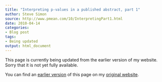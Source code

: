 ```yaml
---
title: "Interpreting p-values in a published abstract, part 1"
author: Steve Simon
source: http://www.pmean.com/10/InterpretingPart1.html
date: 2010-04-14
categories:
- Blog post
tags:
- Being updated
output: html_document
---
```


This page is currently being updated from the earlier version of my website. Sorry that it is not yet fully available.

<!---More--->

You can find an [earlier version][sim1] of this page on my [original website][sim2].

[sim1]: http://www.pmean.com/10/InterpretingPart1.html
[sim2]: http://www.pmean.com/original_site.html

